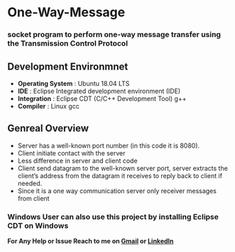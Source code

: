 # One-Way-Message
### socket program to perform one-way message transfer using the Transmission Control Protocol

## Development Environmnet 
- **Operating System**  : Ubuntu 18.04 LTS
- **IDE**               : Eclipse Integrated development environment (IDE)
- **Integration**       : Eclipse CDT (C/C++ Development Tool) g++
- **Compiler**          : Linux gcc

## Genreal Overview
- Server has a well-known port number (in this code it is 8080).
- Client initiate contact with the server
- Less difference in server and client code
- Client send datagram to the well-known server port, server extracts the client’s address from
the datagram it receives to reply back to client if needed.
- Since it is a one way communication server only receiver messages from client

### Windows User can also use this project by installing Eclipse CDT on Windows
**For Any Help or Issue Reach to me on [Gmail](mailto:prasunguchhait1997@gmail.com) or [LinkedIn](https://www.linkedin.com/in/iamprasunguchhait)**
